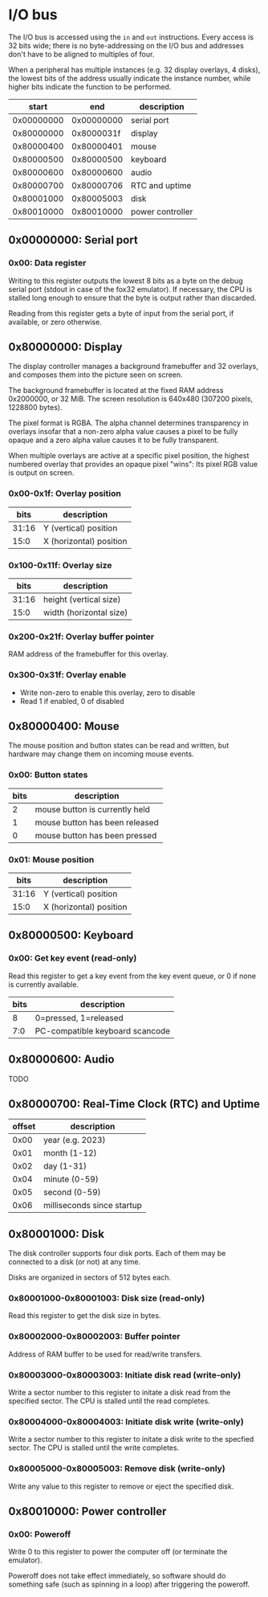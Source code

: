 # I/O bus

The I/O bus is accessed using the `in` and `out` instructions.
Every access is 32 bits wide; there is no byte-addressing on the I/O bus and
addresses don't have to be aligned to multiples of four.

When a peripheral has multiple instances (e.g. 32 display overlays, 4 disks),
the lowest bits of the address usually indicate the instance number, while
higher bits indicate the function to be performed.

|  start     |  end       | description
|------------|------------|---------------------------------------
| 0x00000000 | 0x00000000 | serial port
| 0x80000000 | 0x8000031f | display
| 0x80000400 | 0x80000401 | mouse
| 0x80000500 | 0x80000500 | keyboard
| 0x80000600 | 0x80000600 | audio
| 0x80000700 | 0x80000706 | RTC and uptime
| 0x80001000 | 0x80005003 | disk
| 0x80010000 | 0x80010000 | power controller


## 0x00000000: Serial port

### 0x00: Data register

Writing to this register outputs the lowest 8 bits as a byte on the debug
serial port (stdout in case of the fox32 emulator). If necessary, the CPU is
stalled long enough to ensure that the byte is output rather than discarded.

Reading from this register gets a byte of input from the serial port, if
available, or zero otherwise.


## 0x80000000: Display

The display controller manages a background framebuffer and 32 overlays,
and composes them into the picture seen on screen.

The background framebuffer is located at the fixed RAM address 0x2000000, or 32 MiB.
The screen resolution is 640x480 (307200 pixels, 1228800 bytes).

The pixel format is RGBA. The alpha channel determines transparency in overlays
insofar that a non-zero alpha value causes a pixel to be fully opaque and a
zero alpha value causes it to be fully transparent.

When multiple overlays are active at a specific pixel position, the highest
numbered overlay that provides an opaque pixel "wins": Its pixel RGB value is
output on screen.

### 0x00-0x1f: Overlay position

 bits   | description
--------|------------------
 31:16  | Y (vertical) position
 15:0   | X (horizontal) position

### 0x100-0x11f: Overlay size

 bits   | description
--------|------------------
 31:16  | height (vertical size)
 15:0   | width (horizontal size)

### 0x200-0x21f: Overlay buffer pointer

RAM address of the framebuffer for this overlay.

### 0x300-0x31f: Overlay enable

- Write non-zero to enable this overlay, zero to disable
- Read 1 if enabled, 0 of disabled


## 0x80000400: Mouse

The mouse position and button states can be read and written, but hardware may
change them on incoming mouse events.

### 0x00: Button states

 bits   | description
--------|------------------
  2     | mouse button is currently held
  1     | mouse button has been released
  0     | mouse button has been pressed

### 0x01: Mouse position

 bits   | description
--------|------------------
 31:16  | Y (vertical) position
 15:0   | X (horizontal) position


## 0x80000500: Keyboard

### 0x00: Get key event (read-only)

Read this register to get a key event from the key event queue, or 0 if none is
currently available.

 bits   | description
--------|------------------
  8     | 0=pressed, 1=released
  7:0   | PC-compatible keyboard scancode


## 0x80000600: Audio

TODO


## 0x80000700: Real-Time Clock (RTC) and Uptime

 offset | description
--------|------------------
  0x00  | year (e.g. 2023)
  0x01  | month (1-12)
  0x02  | day (1-31)
  0x04  | minute (0-59)
  0x05  | second (0-59)
  0x06  | milliseconds since startup


## 0x80001000: Disk

The disk controller supports four disk ports. Each of them may be connected to
a disk (or not) at any time.

Disks are organized in sectors of 512 bytes each.

### 0x80001000-0x80001003: Disk size (read-only)

Read this register to get the disk size in bytes.

### 0x80002000-0x80002003: Buffer pointer

Address of RAM buffer to be used for read/write transfers.

### 0x80003000-0x80003003: Initiate disk read (write-only)

Write a sector number to this register to initate a disk read from the
specified sector. The CPU is stalled until the read completes.

### 0x80004000-0x80004003: Initiate disk write (write-only)

Write a sector number to this register to initate a disk write to the specfied
sector. The CPU is stalled until the write completes.

### 0x80005000-0x80005003: Remove disk (write-only)

Write any value to this register to remove or eject the specified disk.


## 0x80010000: Power controller

### 0x00: Poweroff

Write 0 to this register to power the computer off (or terminate the emulator).

Poweroff does not take effect immediately, so software should do something safe
(such as spinning in a loop) after triggering the poweroff.
